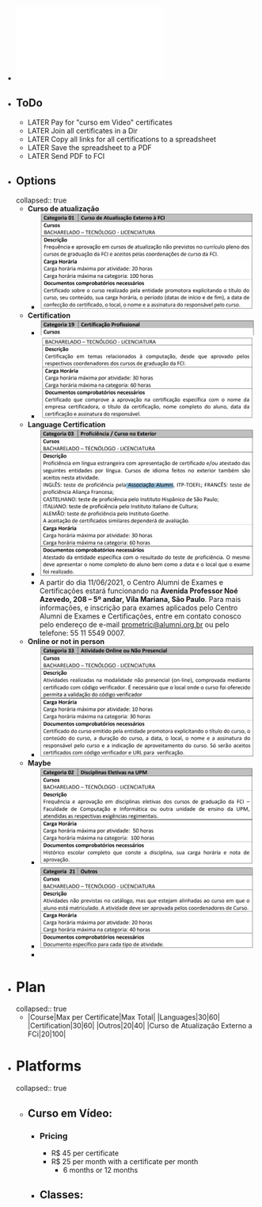 - ![Manual Complementary Hours](../assets/RegulamentoFCI-AC_Proposta_-_2022_-_BACHARELADO_-_LICENCIATURA_-_TECNÓLOGO_CodigosAtualizados_1717414902031_0.pdf)
- ## ToDo
	- LATER Pay for "curso em Video" certificates
	- LATER Join all certificates in a Dir
	- LATER Copy all links for all certifications to a spreadsheet
	- LATER Save the spreadsheet to a PDF
	- LATER Send PDF to FCI
- ## Options
  collapsed:: true
	- **Curso de atualização**
		- ![image.png](../assets/image_1717414992513_0.png)
	- **Certification**
		- ![image.png](../assets/image_1717415097555_0.png)
		- ![image.png](../assets/image_1717415086947_0.png)
	- **Language Certification**
		- ![image.png](../assets/image_1717415895137_0.png)
		- A partir do dia 11/06/2021, o Centro Alumni de Exames e Certificações estará funcionando na **Avenida Professor Noé Azevedo, 208 – 5º andar, Vila Mariana, São Paulo**. Para mais informações, e inscrição para exames aplicados pelo Centro Alumni de Exames e Certificações, entre em contato conosco pelo endereço de e-mail [prometric@alumni.org.br](mailto:prometric@alumni.org.br) ou pelo telefone: 55 11 5549 0007.
	- **Online or not in person**
		- ![image.png](../assets/image_1717415152105_0.png)
	- **Maybe**
		- ![image.png](../assets/image_1717415618367_0.png)
		- ![image.png](../assets/image_1717415499599_0.png)
		-
- # Plan
  collapsed:: true
	- |Course|Max per Certificate|Max Total|
	  |Languages|30|60|
	  |Certification|30|60|
	  |Outros|20|40|
	  |Curso de Atualização Externo a FCi|20|100|
- # Platforms
  collapsed:: true
	- ## Curso em Vídeo:
		- ### Pricing
			- R$ 45 per certificate
			- R$ 25 per month with a certificate per month
				- 6 months or 12 months
		- Classes:
			-